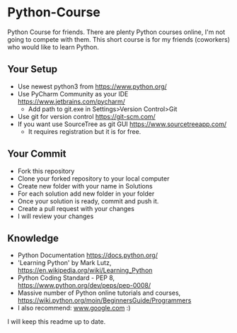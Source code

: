 # Python-Course

Python Course for friends.
There are plenty Python courses online, I'm not going to compete with them.
This short course is for my friends (coworkers) who would like to learn Python.

## Your Setup
- Use newest python3 from https://www.python.org/
- Use PyCharm Community as your IDE https://www.jetbrains.com/pycharm/
    - Add path to git.exe in Settings>Version Control>Git
- Use git for version control https://git-scm.com/
- If you want use SourceTree as git GUI https://www.sourcetreeapp.com/
    - It requires registration but it is for free.

## Your Commit
- Fork this repository
- Clone your forked repository to your local computer
- Create new folder with your name in Solutions
- For each solution add new folder in your folder 
- Once your solution is ready, commit and push it.
- Create a pull request with your changes
- I will review your changes

## Knowledge
- Python Documentation https://docs.python.org/
- 'Learning Python' by Mark Lutz, https://en.wikipedia.org/wiki/Learning_Python
- Python Coding Standard - PEP 8, https://www.python.org/dev/peps/pep-0008/
- Massive number of Python online tutorials and courses, https://wiki.python.org/moin/BeginnersGuide/Programmers
- I also recommend: www.google.com :)

I will keep this readme up to date.
